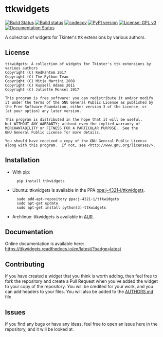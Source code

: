 # ttkwidgets
[![Build Status](https://travis-ci.org/RedFantom/ttkwidgets.svg?branch=master)](https://travis-ci.org/RedFantom/ttkwidgets)
[![Build status](https://ci.appveyor.com/api/projects/status/c6j6td273u3y6rw7/branch/master?svg=true)](https://ci.appveyor.com/project/RedFantom/ttkwidgets/branch/master)
[![codecov](https://codecov.io/gh/RedFantom/ttkwidgets/branch/master/graph/badge.svg)](https://codecov.io/gh/RedFantom/ttkwidgets)
[![PyPI version](https://badge.fury.io/py/ttkwidgets.svg)](https://badge.fury.io/py/ttkwidgets)
[![License: GPL v3](https://img.shields.io/badge/License-GPL%20v3-blue.svg)](http://www.gnu.org/licenses/gpl-3.0)
[![Documentation Status](https://readthedocs.org/projects/ttkwidgets/badge/?version=latest)](https://ttkwidgets.readthedocs.io/en/latest/)

A collection of widgets for Tkinter's ttk extensions by various authors.

## License
    ttkwidgets: A collection of widgets for Tkinter's ttk extensions by various authors 
    Copyright (C) RedFantom 2017
    Copyright (C) The Python Team
    Copyright (C) Mitja Martini 2008
    Copyright (C) Russell Adams 2011
    Copyright (C) Juliette Monsel 2017
    
    This program is free software: you can redistribute it and/or modify
    it under the terms of the GNU General Public License as published by
    the Free Software Foundation, either version 3 of the License, or
    (at your option) any later version.
    
    This program is distributed in the hope that it will be useful,
    but WITHOUT ANY WARRANTY; without even the implied warranty of
    MERCHANTABILITY or FITNESS FOR A PARTICULAR PURPOSE.  See the
    GNU General Public License for more details.
    
    You should have received a copy of the GNU General Public License
    along with this program.  If not, see <http://www.gnu.org/licenses/>.

## Installation
- With pip:

        pip install ttkwidgets

- Ubuntu: ttkwidgets is available in the PPA [ppa:j-4321-i/ttkwidgets](https://launchpad.net/~j-4321-i/+archive/ubuntu/ttkwidgets).

        sudo add-apt-repository ppa:j-4321-i/ttkwidgets
        sudo apt-get update
        sudo apt-get install python(3)-ttkwidgets

- Archlinux: ttkwidgets is available in [AUR](https://aur.archlinux.org/packages/python-ttkwidgets).

## Documentation
Online documentation is available here: https://ttkwidgets.readthedocs.io/en/latest/?badge=latest

## Contributing
If you have created a widget that you think is worth adding, then feel free to fork the repository and create a Pull
Request when you've added the widget to your copy of the repository. You will be credited for your work, and you can add
headers to your files. You will also be added to the [AUTHORS.md](AUTHORS.md) file.

## Issues
If you find any bugs or have any ideas, feel free to open an issue here in the repository, and it will be looked at.

